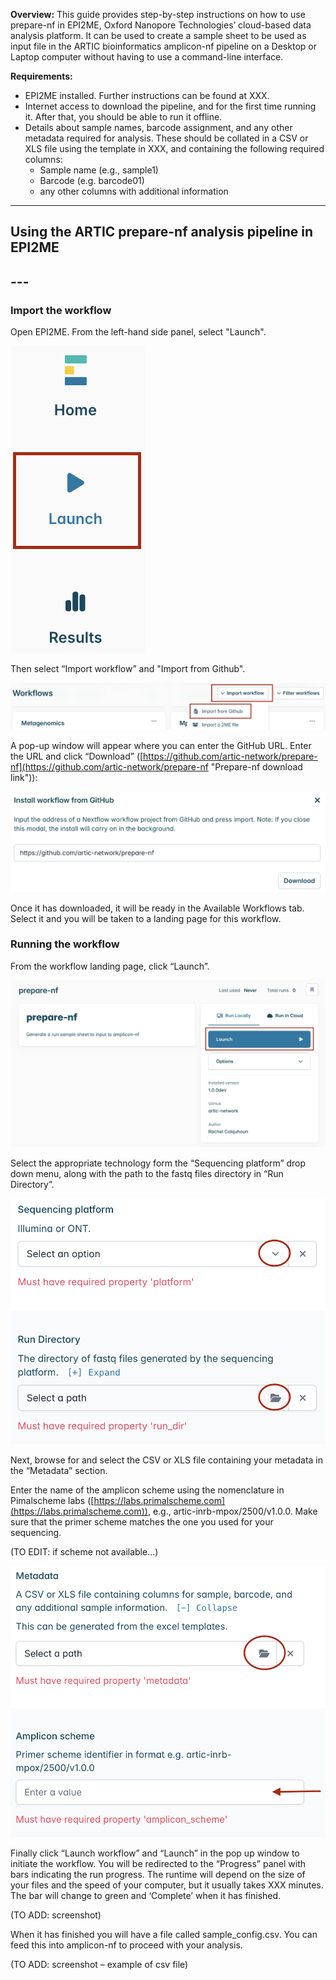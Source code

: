 **Overview:** This guide provides step-by-step instructions on how to use prepare-nf in EPI2ME, Oxford Nanopore Technologies’ cloud-based data analysis platform. It can be used to create a sample sheet to be used as input file in the ARTIC bioinformatics amplicon-nf pipeline on a Desktop or Laptop computer without having to use a command-line interface.

**Requirements:**

* EPI2ME installed. Further instructions can be found at XXX.
* Internet access to download the pipeline, and for the first time running it. After that, you should be able to run it offline.
* Details about sample names, barcode assignment, and any other metadata required for analysis. These should be collated in a CSV or XLS file using the template in XXX, and containing the following required columns:
	* Sample name (e.g., sample1)
	* Barcode (e.g. barcode01)
	* any other columns with additional information

---

## Using the ARTIC prepare-nf analysis pipeline in EPI2ME

## ---

### **Import the workflow**

Open EPI2ME. From the left-hand side panel, select "Launch". 

![](/images/prepare-nf/Screenshot_preparenf_launch.png)

Then select “Import workflow” and "Import from Github".

![](/images/prepare-nf/Screenshot_preparenf_import.png)

A pop-up window will appear where you can enter the GitHub URL. Enter the URL and click “Download” ([https://github.com/artic-network/prepare-nf](https://github.com/artic-network/prepare-nf "Prepare-nf download link")):

![](/images/prepare-nf/Screenshot_preparenf_link.png)

Once it has downloaded, it will be ready in the Available Workflows tab. Select it and you will be taken to a landing page for this workflow.

### **Running the workflow**

From the workflow landing page, click “Launch”.

![](/images/prepare-nf/Screenshot_preparenf_initiate.png)

Select the appropriate technology form the “Sequencing platform” drop down menu, along with the path to the fastq files directory in “Run Directory”. 

![](/images/prepare-nf/Screenshot_preparenf_platform_directory.png)

Next, browse for and select the CSV or XLS file containing your metadata in the “Metadata” section. 

Enter the name of the amplicon scheme using the nomenclature in Pimalscheme labs ([https://labs.primalscheme.com](https://labs.primalscheme.com)), e.g., artic-inrb-mpox/2500/v1.0.0. Make sure that the primer scheme matches the one you used for your sequencing. 

(TO EDIT: if scheme not available...)

![](/images/prepare-nf/Screenshot_preparenf_metadata_amplicon.png)

Finally click “Launch workflow” and “Launch” in the pop up window to initiate the workflow. You will be redirected to the “Progress” panel with bars indicating the run progress. The runtime will depend on the size of your files and the speed of your computer, but it usually takes XXX minutes. The bar will change to green and ‘Complete’ when it has finished.
 
(TO ADD: screenshot)

When it has finished you will have a file called sample_config.csv. You can feed this into amplicon-nf to proceed with your analysis.

(TO ADD: screenshot – example of csv file)